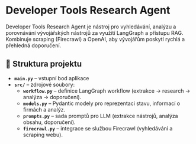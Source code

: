 # Developer Tools Research Agent
Developer Tools Research Agent je nástroj pro vyhledávání, analýzu a porovnávání vývojářských nástrojů za využití LangGraph a přístupu RAG. Kombinuje scraping (Firecrawl) a OpenAI, aby vývojářům poskytl rychlá a přehledná doporučení.

## 📂 Struktura projektu

- **`main.py`** – vstupní bod aplikace
- **`src/`** – zdrojové soubory:  
  - **`workflow.py`** – definice LangGraph workflow (extrakce → research → analýza → doporučení).  
  - **`models.py`** – Pydantic modely pro reprezentaci stavu, informací o firmách a analýz.  
  - **`prompts.py`** – sada promptů pro LLM (extrakce nástrojů, analýza obsahu, doporučení).  
  - **`firecrawl.py`** – integrace se službou Firecrawl (vyhledávání a scraping webu).  

